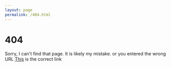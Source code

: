 ```yaml
---
layout: page
permalink: /404.html
---
```


# 404

Sorry, I can't find that page. It is likely my mistake. or you entered the wrong URL <a href="mathmatricks.github.io">This</a> is the correct link
